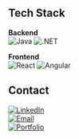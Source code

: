 ## Tech Stack

**Backend**  
![Java](https://img.shields.io/badge/Java-007396?style=flat&logo=java&logoColor=white)
![.NET](https://img.shields.io/badge/.NET-512BD4?style=flat&logo=dotnet&logoColor=white)

**Frontend**  
![React](https://img.shields.io/badge/React-61DAFB?style=flat&logo=react&logoColor=black)
![Angular](https://img.shields.io/badge/Angular-DD0031?style=flat&logo=angular&logoColor=white)


## Contact

[![LinkedIn](https://img.shields.io/badge/LinkedIn-0A66C2?style=flat&logo=linkedin&logoColor=white)](https://www.linkedin.com/in/noahguerin/)  
[![Email](https://img.shields.io/badge/Email-0A66C2?style=flat&logo=microsoft-outlook&logoColor=white)](mailto:noahguerin3@outlook.com)  
[![Portfolio](https://img.shields.io/badge/Portfolio-0A66C2?style=flat&logoColor=white)](https://noahguerin.me)
